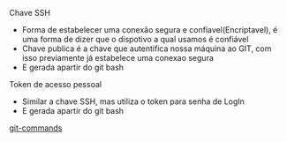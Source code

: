 Chave SSH
- Forma de estabelecer uma conexão segura e confiavel(Encriptavel), é uma forma de dizer que o dispotivo a qual usamos é confiável
- Chave publica é a chave que autentifica nossa máquina ao GIT, com isso previamente já estabelece uma conexao segura 
- E gerada apartir do git bash

Token de acesso pessoal
- Similar a chave SSH, mas utiliza o token para senha de LogIn
- E gerada apartir do git bash

[git-commands](https://github.com/IvanilsoDaSilva/git-commands)